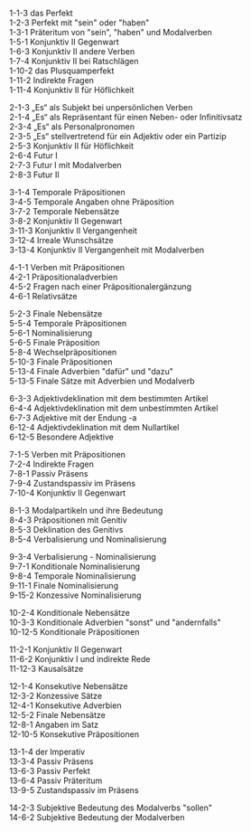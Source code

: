 1-1-3  das Perfekt  
1-2-3  Perfekt mit "sein" oder "haben"  
1-3-1  Präteritum von "sein", "haben" und Modalverben  
1-5-1  Konjunktiv II Gegenwart  
1-6-3  Konjunktiv II andere Verben  
1-7-4  Konjunktiv II bei Ratschlägen  
1-10-2 das Plusquamperfekt  
1-11-2 Indirekte Fragen  
1-11-4 Konjunktiv II für Höflichkeit  

2-1-3  „Es“ als Subjekt bei unpersönlichen Verben  
2-1-4  „Es“ als Repräsentant für einen Neben- oder Infinitivsatz  
2-3-4  „Es“ als Personalpronomen  
2-3-5  „Es“ stellvertretend für ein Adjektiv oder ein Partizip  
2-5-3  Konjunktiv II für Höflichkeit  
2-6-4  Futur I  
2-7-3  Futur I mit Modalverben  
2-8-3  Futur II  

3-1-4  Temporale Präpositionen  
3-4-5  Temporale Angaben ohne Präposition  
3-7-2  Temporale Nebensätze  
3-8-2  Konjunktiv II Gegenwart  
3-11-3 Konjunktiv II Vergangenheit  
3-12-4 Irreale Wunschsätze  
3-13-4 Konjunktiv II Vergangenheit mit Modalverben  

4-1-1  Verben mit Präpositionen  
4-2-1  Präpositionaladverbien  
4-5-2  Fragen nach einer Präpositionalergänzung  
4-6-1  Relativsätze  

5-2-3  Finale Nebensätze  
5-5-4  Temporale Präpositionen  
5-6-1  Nominalisierung  
5-6-5  Finale Präposition  
5-8-4  Wechselpräpositionen  
5-10-3 Finale Präpositionen  
5-13-4 Finale Adverbien "dafür" und "dazu"  
5-13-5 Finale Sätze mit Adverbien und Modalverb  

6-3-3  Adjektivdeklination mit dem bestimmten Artikel  
6-4-4  Adjektivdeklination mit dem unbestimmten Artikel  
6-7-3  Adjektive mit der Endung -a  
6-12-4 Adjektivdeklination mit dem Nullartikel  
6-12-5 Besondere Adjektive  

7-1-5  Verben mit Präpositionen  
7-2-4  Indirekte Fragen  
7-8-1  Passiv Präsens  
7-9-4  Zustandspassiv im Präsens  
7-10-4 Konjunktiv II Gegenwart  

8-1-3  Modalpartikeln und ihre Bedeutung  
8-4-3  Präpositionen mit Genitiv  
8-5-3  Deklination des Genitivs  
8-5-4  Verbalisierung und Nominalisierung  

9-3-4  Verbalisierung - Nominalisierung  
9-7-1  Konditionale Nominalisierung  
9-8-4  Temporale Nominalisierung  
9-11-1 Finale Nominalisierung  
9-15-2 Konzessive Nominalisierung  

10-2-4  Konditionale Nebensätze  
10-3-3  Konditionale Adverbien "sonst" und "andernfalls"  
10-12-5 Konditionale Präpositionen  

11-2-1  Konjunktiv II Gegenwart  
11-6-2  Konjunktiv I und indirekte Rede  
11-12-3 Kausalsätze  

12-1-4  Konsekutive Nebensätze  
12-3-2  Konzessive Sätze  
12-4-1  Konsekutive Adverbien  
12-5-2  Finale Nebensätze  
12-8-1  Angaben im Satz  
12-10-5 Konsekutive Präpositionen  

13-1-4  der Imperativ  
13-3-4  Passiv Präsens  
13-6-3  Passiv Perfekt  
13-6-4  Passiv Präteritum  
13-9-5  Zustandspassiv im Präsens  

14-2-3  Subjektive Bedeutung des Modalverbs "sollen"  
14-6-2  Subjektive Bedeutung der Modalverben  


